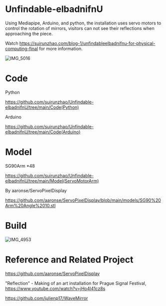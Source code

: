 # Unfindable-elbadnifnU
Using Mediapipe, Arduino, and python, the installation uses servo motors to control the rotation of mirrors, visitors can not see their reflections when approaching the piece. 

Watch https://suirunzhao.com/blog-1/unfindableelbadnifnu-for-physical-computing-final for more information.

![IMG_5016](https://user-images.githubusercontent.com/102000475/168387109-08956bbb-8d36-4ec4-95e2-969a7fe728c9.jpg)

# Code

Python

https://github.com/suirunzhao/Unfindable-elbadnifnU/tree/main/Code(Python)

Arduino

https://github.com/suirunzhao/Unfindable-elbadnifnU/tree/main/Code(Arduino)

# Model

SG90Arm *48

https://github.com/suirunzhao/Unfindable-elbadnifnU/tree/main/Model(ServoMotorArm)

By aaronse/ServoPixelDisplay

https://github.com/aaronse/ServoPixelDisplay/blob/main/models/SG90%20Arm%20Angle%2010.stl

# Build

![IMG_4953](https://user-images.githubusercontent.com/102000475/168387721-43c1464c-2c98-4030-9e0e-f6e970ecba35.jpg)


# Reference and Related Project

https://github.com/aaronse/ServoPixelDisplay

"Reflection" - Making of an art installation for Prague Signal Festival, https://www.youtube.com/watch?v=jHo4l41cz8s

https://github.com/julienp17/WaveMirror
